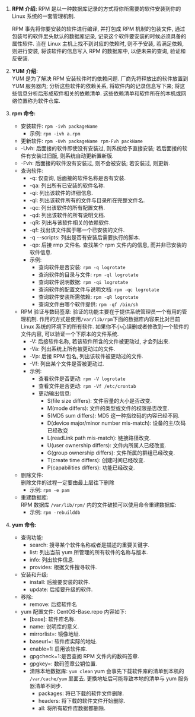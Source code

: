 1. **RPM 介绍:**
    RPM 是以一种数据库记录的方式将你所需要的软件安装到你的 Linux 系统的一套管理机制.   

    RPM 事先将你要安装的软件进行编译, 并打包成 RPM 机制的包装文件, 通过包装号的软件里头默认的数据库记录, 记录这个软件要安装的时候必须具备的属性软件. 当在 Linux 主机上找不到对应的依赖时, 则不予安装, 若满足依赖, 则进行安装, 将该软件的信息写入 RPM 的数据库中, 以便未来的查询, 验证和反安装.
2. **YUM 介绍:**  
    YUM 是为了解决 RPM 安装软件时的依赖问题. 厂商先将释放出的软件放置到 YUM 服务器内; 分析这些软件的依赖关系, 将软件内的记录信息写下来; 将这些信息分析后形成软件相关的依赖清单. 这些依赖清单和软件所在的本机或网络位置称为软件仓库.
3. **rpm 命令:**  
   * 安装软件: `rpm -ivh packageName`
     * 示例: `rpm -ivh a.rpm`
   * 更新软件: `rpm -Uvh packageName rpm-Fvh packName`
    * -Uvh: 后面接的软件即使没有安装过, 则系统给予直接安装; 若后面接的软件有安装过旧版, 则系统自动更新置新版.
    * -Fvh: 后面接的软件没有安装过, 则不会被安装; 若安装过, 则更新.
   * 查询软件: 
     * -q: 仅查询, 后面接的软件名称是否有安装.
     * -qa: 列出所有已安装的软件名称.
     * -qi: 列出该软件的详细信息.
     * -ql: 列出该软件所有的文件与目录所在完整文件名.
     * -qc: 列出该软件的所有配置文档.
     * -qd: 列出该软件的所有说明文档.
     * -qR: 列出与该软件相关的依赖软件.
     * -qf: 找出该文件属于哪一个已安装的文件.
     * -q --scripts: 列出是否有安装后需要执行的脚本.
     * -qp: 后接 rmp 文件名. 查找某个 rpm 文件内的信息, 而并非已安装的软件信息.
     * 示例:
       * 查询软件是否安装: `rpm -q logrotate`
       * 查询软件的目录与文件: `rpm -ql logrotate`
       * 查询软件说明数据: `rpm -qi logrotate` 
       * 查询软件的配置文件与说明文档: `rpm -qc logrotate` 
       * 查询软件安装所需依赖: `rpm -qR logrotate` 
       * 查询文件由哪个软件提供: `rpm -qf /bin/sh` 
    * RPM 验证与数码签章:
    验证的功能主要在于提供系统管理员一个有用的管理机制. 作用的方式是使用`/var/lib/rpm`下面的数据库内容来比对目前 Linux 系统的环境下的所有软件. 如果你不小心误删或者修改到一个软件的文件内容, 可以验证一个下原本的文件系统. 
      * -V: 后接软件名称, 若该软件所含的文件被更动过, 才会列出来.
      * -Va: 列出系统上所有被更动过的文件.  
      * -Vp: 后接 RPM 包名, 列出该软件被更动过的文件.
      * -Vf: 列出某个文件是否被更动过.
      * 示例:
        * 查看软件是否更动: `rpm -V logrotate` 
        * 查看文件是否更动: `rpm -Vf /etc/crontab` 
        * 更动输出信息:
          * S(file size differs): 文件容量的大小是否改变.
          * M(mode differs): 文件的类型或文件的权限是否改变.
          * 5(MD5 sum differs): MD5 这一种指纹码的内容已经不同.
          * D(device major/minor number mis-match): 设备的主/次码已经改变
          * L(readLink path mis-match): 链接路径改变.
          * U(user ownership differs): 文件内所属人已经改变.
          * G(group ownership differs): 文件所属的群组已经改变.
          * T(create time differs): 创建时间已经改变.
          * P(capabilities differs): 功能已经改变.
    * 删除文件:   
      删除文件的过程一定要由最上层往下删除
        * 示例: `rpm -e pam` 
    * 重建数据库:  
      RPM 数据库 `/var/lib/rpm/` 内的文件破损可以使用命令重建数据库:
        * 示例: `rpm -rebuilddb`
4. **yum 命令:** 
   * 查询功能: 
     * search: 搜寻某个软件名称或者是描述的重要关键字.
     * list: 列出当前 yum 所管理的所有软件的名称与版本.
     * info: 列出软件信息.
     * provides: 根据文件搜寻软件.
   * 安装和升级:
     * install: 后接要安装的软件.
     * update: 后接要升级的软件.
   * 移除:
     * remove: 后接软件名
   * yum 配置文件: CentOS-Base.repo 内容如下:
      * \[base\]: 软件库名称.
      * name: 说明库的意义.
      * mirrorlist=: 镜像地址.
      * baseurl=: 软件库实际的地址.
      * enable=1: 启用该软件库.
      * gpgcheck=1:是否查阅 RPM 文件内的数码签章.
      * gpgkey=: 数码签章公钥位置.   
      * 清除本地数据库: `yum clean`
      yum 会事先下载软件库的清单到本机的 `/var/cache/yum` 里面去. 更换地址后可能导致本地的清单与 yum 服务器清单不同步.
        * packages: 将已下载的软件文件删除.
        * headers: 将下载的软件文件开始删除.
        * all: 将所有软件库数据都删除.